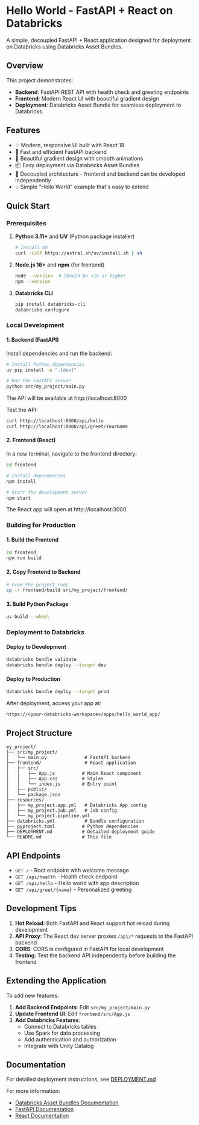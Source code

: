 # Hello World - FastAPI + React on Databricks

A simple, decoupled FastAPI + React application designed for deployment on Databricks using Databricks Asset Bundles.

## Overview

This project demonstrates:
- **Backend**: FastAPI REST API with health check and greeting endpoints
- **Frontend**: Modern React UI with beautiful gradient design
- **Deployment**: Databricks Asset Bundle for seamless deployment to Databricks

## Features

- ✨ Modern, responsive UI built with React 18
- 🚀 Fast and efficient FastAPI backend
- 🎨 Beautiful gradient design with smooth animations
- 📦 Easy deployment via Databricks Asset Bundles
- 🔌 Decoupled architecture - frontend and backend can be developed independently
- 💡 Simple "Hello World" example that's easy to extend

## Quick Start

### Prerequisites

1. **Python 3.11+** and **UV** (Python package installer)
   ```bash
   # Install UV
   curl -LsSf https://astral.sh/uv/install.sh | sh
   ```

2. **Node.js 16+** and **npm** (for frontend)
   ```bash
   node --version  # Should be v16 or higher
   npm --version
   ```

3. **Databricks CLI**
   ```bash
   pip install databricks-cli
   databricks configure
   ```

### Local Development

#### 1. Backend (FastAPI)

Install dependencies and run the backend:
```bash
# Install Python dependencies
uv pip install -e ".[dev]"

# Run the FastAPI server
python src/my_project/main.py
```

The API will be available at http://localhost:8000

Test the API:
```bash
curl http://localhost:8000/api/hello
curl http://localhost:8000/api/greet/YourName
```

#### 2. Frontend (React)

In a new terminal, navigate to the frontend directory:
```bash
cd frontend

# Install dependencies
npm install

# Start the development server
npm start
```

The React app will open at http://localhost:3000

### Building for Production

#### 1. Build the Frontend
```bash
cd frontend
npm run build
```

#### 2. Copy Frontend to Backend
```bash
# From the project root
cp -r frontend/build src/my_project/frontend/
```

#### 3. Build Python Package
```bash
uv build --wheel
```

### Deployment to Databricks

#### Deploy to Development
```bash
databricks bundle validate
databricks bundle deploy --target dev
```

#### Deploy to Production
```bash
databricks bundle deploy --target prod
```

After deployment, access your app at:
```
https://<your-databricks-workspace>/apps/hello_world_app/
```

## Project Structure

```
my_project/
├── src/my_project/
│   └── main.py              # FastAPI backend
├── frontend/                # React application
│   ├── src/
│   │   ├── App.js          # Main React component
│   │   ├── App.css         # Styles
│   │   └── index.js        # Entry point
│   ├── public/
│   └── package.json
├── resources/
│   ├── my_project.app.yml   # Databricks App config
│   ├── my_project.job.yml   # Job config
│   └── my_project.pipeline.yml
├── databricks.yml           # Bundle configuration
├── pyproject.toml          # Python dependencies
├── DEPLOYMENT.md           # Detailed deployment guide
└── README.md               # This file
```

## API Endpoints

- `GET /` - Root endpoint with welcome message
- `GET /api/health` - Health check endpoint
- `GET /api/hello` - Hello world with app description
- `GET /api/greet/{name}` - Personalized greeting

## Development Tips

1. **Hot Reload**: Both FastAPI and React support hot reload during development
2. **API Proxy**: The React dev server proxies `/api/*` requests to the FastAPI backend
3. **CORS**: CORS is configured in FastAPI for local development
4. **Testing**: Test the backend API independently before building the frontend

## Extending the Application

To add new features:

1. **Add Backend Endpoints**: Edit `src/my_project/main.py`
2. **Update Frontend UI**: Edit `frontend/src/App.js`
3. **Add Databricks Features**: 
   - Connect to Databricks tables
   - Use Spark for data processing
   - Add authentication and authorization
   - Integrate with Unity Catalog

## Documentation

For detailed deployment instructions, see [DEPLOYMENT.md](DEPLOYMENT.md)

For more information:
- [Databricks Asset Bundles Documentation](https://docs.databricks.com/dev-tools/bundles/index.html)
- [FastAPI Documentation](https://fastapi.tiangolo.com/)
- [React Documentation](https://react.dev/)
